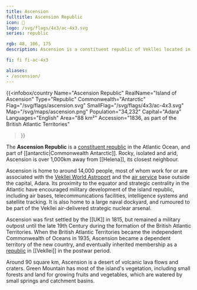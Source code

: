 ```yaml
---
title: Ascension
fulltitle: Ascension Republic
icon: 🐢
logo: /svg/flags/4x3/ac-4x3.svg
series: republic

rgb: 48, 106, 175
description: Ascension is a constituent republic of Vekllei located in the southern Atlantic Ocean.

fi: fi fi-ac-4x3

aliases:
- /ascension/
---
```

{{<infobox/country
	 Name="Ascension Republic"
	 RealName="Island of Ascension"
	 Type="Republic"
	 Commonwealth="Antarctic"
	 Flag="/svg/flags/ascension.svg"
	 SmallFlag="/svg/flags/4x3/ac-4x3.svg"
	 Map="/svg/maps/ascension.png"
	 Population="34,232"
	 Capital="Adara"
	 Languages="English"
	 Area="88 km²"
	 Accession="1836, as part of the British Atlantic Territories"
 >}}

The <span class="fi fi-ac-4x3"></span> **Ascension Republic** is a [constituent republic](/republics/) in the Atlantic Ocean, and part of [[antarctic|Commonwealth Antarctic]]. Rocky, isolated and arid, Ascension is over 1,000km away from [[Helena]], its closest neighbour.

Ascension is home to around 14,000 people, most of whom work for or are associated with the [Vekllei World Astroport](/cosmodrome/) and the [air service](/military/) base outside the capital, Adara. Its proximity to the equator and strategic centrality in the Atlantic have encouraged military development of the island republic, including air bases, telecommunications facilities, intelligence systems and satellite tracking. It is also home to a large naval dockyard, and rumoured to be part of the Vekllei air-delivered strategic nuclear arsenal.

Ascension was first settled by the [[UK]] in 1815, but remained a military outpost until the late 19th Century during the formation of the British Atlantic Territories. When the British Atlantic Territories became the independent Commonwealth of Oceans in 1935, Ascension became a dependent territory of the new country, and eventually inherited membership as a [republic](/republics/) in [[Vekllei]] in the postwar period.

Around 90 square km, Ascension is a desert of volcanic lava flows and craters. Green Mountain has most of the island's vegetation, including small forests and land for growing fruits and vegetables, which are watered by small springs and catchment basins.
